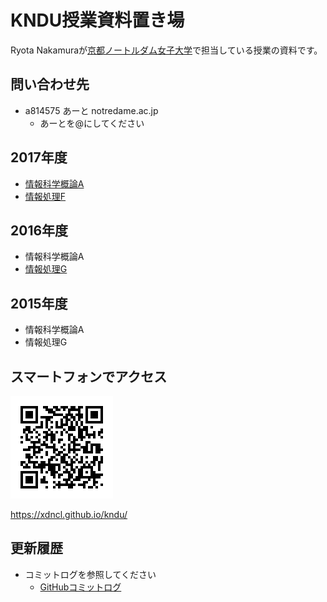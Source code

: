 # KNDU授業資料置き場

Ryota Nakamuraが[京都ノートルダム女子大学](http://www.notredame.ac.jp/)で担当している授業の資料です。

## 問い合わせ先

* a814575 あーと notredame.ac.jp
  * あーとを@にしてください

## 2017年度

* [情報科学概論A](lecture/2017iisA.md)
* [情報処理F](lecture/2017infoF.md)

## 2016年度

* 情報科学概論A
* [情報処理G](lecture/2016infoG.md)

## 2015年度

* 情報科学概論A
* 情報処理G

## スマートフォンでアクセス

![](files/QRcode.gif)

https://xdncl.github.io/kndu/

## 更新履歴

* コミットログを参照してください
  * [GitHubコミットログ](https://github.com/xDNCL/kndu/commits/gh-pages)